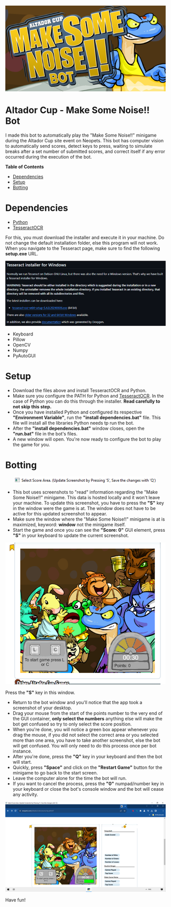 <p align="center">
  <img src="https://raw.githubusercontent.com/Unovamata/Make-Some-Noise-Bot/main/Wiki/banner.png" />
</p>

# Altador Cup - Make Some Noise!! Bot

I made this bot to automatically play the "Make Some Noise!!" minigame during the Altador Cup site event on Neopets. This bot has computer vision to automatically send scores, detect keys to press, waiting to simulate breaks after a set number of submitted scores, and correct itself if any error occurred during the execution of the bot.
 
**Table of Contents**

+ [Dependencies](#dependencies)
+ [Setup](#setup)
+ [Botting](#botting)

# Dependencies
+ [Python](https://www.python.org/downloads/)
+ [TesseractOCR](https://github.com/UB-Mannheim/tesseract/wiki)

For this, you must download the installer and execute it in your machine. Do not change the default installation folder, else this program will not work. When you navigate to the Tesseract page, make sure to find the following **setup.exe** URL.

<p align="center">
  <img src="https://raw.githubusercontent.com/Unovamata/Make-Some-Noise-Bot/main/Wiki/tesseract.png" />
</p>

+ Keyboard
+ Pillow
+ OpenCV
+ Numpy
+ PyAutoGUI

# Setup

+ Download the files above and install TesseractOCR and Python.
+ Make sure you configure the PATH for Python and [TesseractOCR](https://www.youtube.com/watch?v=2kWvk4C1pMo). In the case of Python you can do this through the installer. **Read carefully to not skip this step.**
+ Once you have installed Python and configured its respective **"Environment Variable"**, run the **"install dependencies.bat"** file. This file will install all the libraries Python needs tp run the bot.
+ After the **"install dependencies.bat"** window closes, open the **"run.bat"** file in the bot's files.
+ A new window will open. You're now ready to configure the bot to play the game for you.

# Botting

<p align="center">
  <img src="https://raw.githubusercontent.com/Unovamata/Make-Some-Noise-Bot/main/Wiki/Window Tutorial 1.png" />
</p>

+ This bot uses screenshots to "read" information regarding the "Make Some Noise!!" minigame. This data is hosted locally and it won't leave your machine. To update this screenshot, you have to press the **"S"** key in the window were the game is at. The window does not have to be active for this updated screenshot to appear.
+ Make sure the window where the "Make Some Noise!!" minigame is at is maximized, keyword: **window** not the minigame itself.
+ Start the game and once you can see the **"Score: 0"** GUI element, press **"S"** in your keyboard to update the current screenshot.

<p align="center">
  <img src="https://raw.githubusercontent.com/Unovamata/Make-Some-Noise-Bot/main/Wiki/Window Tutorial 2.png" />
</p>

Press the **"S"** key in this window.

+ Return to the bot window and you'll notice that the app took a screenshot of your desktop.
+ Drag your mouse from the start of the points number to the very end of the GUI container, **only select the numbers** anything else will make the bot get confused so try to only select the score position.
+ When you're done, you will notice a green box appear whenever you drag the mouse, if you did not select the correct area or you selected more than one area, you have to take another screenshot, else the bot will get confused. You will only need to do this process once per bot instance.
+ After you're done, press the **"Q"** key in your keyboard and then the bot will start.
+ Quickly, press **"Space"** and click on the **"Restart Game"** button for the minigame to go back to the start screen.
+ Leave the computer alone for the time the bot will run.
+ If you want to cancel the process, press the **"0"** numpad/number key in your keyboard or close the bot's console window and the bot will cease any activity.

<p align="center">
  <img src="https://raw.githubusercontent.com/Unovamata/Make-Some-Noise-Bot/main/Wiki/Window Tutorial 3.png" />
</p>

Have fun!
